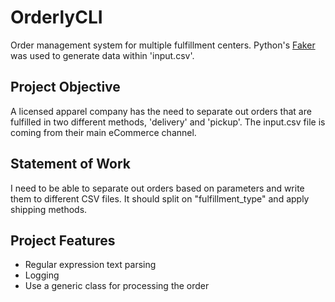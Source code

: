 # OrderlyCLI
Order management system for multiple fulfillment centers. Python's [Faker](https://faker.readthedocs.io/en/master/) was used to generate data within 'input.csv'. 

## Project Objective
A licensed apparel company has the need to separate out orders that are fulfilled in two different methods, 'delivery' and 'pickup'. The input.csv file is coming from their main eCommerce channel.

## Statement of Work
I need to be able to separate out orders based on parameters and write them to different CSV files. It should split on "fulfillment_type" and apply shipping methods. 

## Project Features
- Regular expression text parsing
- Logging
- Use a generic class for processing the order
